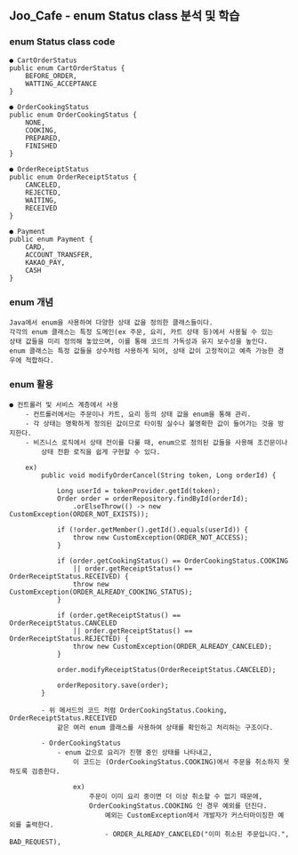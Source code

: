 ##  Joo_Cafe -  enum Status class 분석 및 학습

### enum Status class code

    ● CartOrderStatus
    public enum CartOrderStatus {
        BEFORE_ORDER,
        WATTING_ACCEPTANCE
    }

    ● OrderCookingStatus
    public enum OrderCookingStatus {
        NONE,
        COOKING,
        PREPARED,
        FINISHED
    }

    ● OrderReceiptStatus
    public enum OrderReceiptStatus {
        CANCELED,
        REJECTED,
        WAITING,
        RECEIVED
    }

    ● Payment
    public enum Payment {
        CARD,
        ACCOUNT_TRANSFER,
        KAKAO_PAY,
        CASH
    }

### enum 개념

    Java에서 enum을 사용하여 다양한 상태 값을 정의한 클래스들이다.
    각각의 enum 클래스는 특정 도메인(ex 주문, 요리, 카트 상태 등)에서 사용될 수 있는 
    상태 값들을 미리 정의해 놓았으며, 이를 통해 코드의 가독성과 유지 보수성을 높인다.
    enum 클래스는 특정 값들을 상수처럼 사용하게 되어, 상태 값이 고정적이고 예측 가능한 경우에 적합하다.

### enum 활용

    ● 컨트롤러 및 서비스 계층에서 사용
        - 컨트롤러에서는 주문이나 카트, 요리 등의 상태 값을 enum을 통해 관리.
        - 각 상태는 명확하게 정의된 값이므로 타이핑 실수나 불명확한 값이 들어가는 것을 방지한다.
        - 비즈니스 로직에서 상태 전이를 다룰 때, enum으로 정의된 값들을 사용해 조건문이나
            상태 전환 로직을 쉽게 구현할 수 있다.

        ex) 
            public void modifyOrderCancel(String token, Long orderId) {
            
                Long userId = tokenProvider.getId(token);
                Order order = orderRepository.findById(orderId);
                    .orElseThrow(() -> new CustomException(ORDER_NOT_EXISTS));
                
                if (!order.getMember().getId().equals(userId)) {
                    throw new CustomException(ORDER_NOT_ACCESS);
                }

                if (order.getCookingStatus() == OrderCookingStatus.COOKING
                    || order.getReceiptStatus() == OrderReceiptStatus.RECEIVED) {
                    throw new CustomException(ORDER_ALREADY_COOKING_STATUS);
                }

                if (order.getReceiptStatus() == OrderReceiptStatus.CANCELED
                    || order.getReceiptStatus() == OrderReceiptStatus.REJECTED) {
                    throw new CustomException(ORDER_ALREADY_CANCELED);
                }
        
                order.modifyReceiptStatus(OrderReceiptStatus.CANCELED);
        
                orderRepository.save(order);
            }
            
            - 위 메서드의 코드 처럼 OrderCookingStatus.Cooking, OrderReceiptStatus.RECEIVED
                같은 여러 enum 클래스를 사용하여 상태를 확인하고 처리하는 구조이다.

            - OrderCookingStatus
                - enum 값으로 요리가 진행 중인 상태를 나타내고, 
                    이 코드는 (OrderCookingStatus.COOKING)에서 주문을 취소하지 못하도록 검증한다.

                    ex)
                        주문이 이미 요리 중이면 더 이상 취소할 수 없기 때문에,
                        OrderCookingStatus.COOKING 인 경우 예외를 던진다.
                            예외는 CustomException에서 개발자가 커스터마이징한 예외를 출력한다.
                            - ORDER_ALREADY_CANCELED("이미 취소된 주문입니다.", BAD_REQUEST),

            